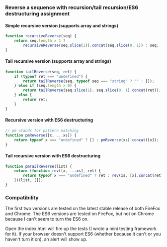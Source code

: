 ### Reverse a sequence with recursion/tail recursion/ES6 destructuring assignment

#### Simple recursive version (supports array and strings)

```javascript
function recursiveReverse(seq) {
    return seq.length > 1 ?
        recursiveReverse(seq.slice(1)).concat(seq.slice(0, 1)) : seq;
}
```

#### Tail recursive version (supports array and strings)

```javascript
function tailReverse(seq, ret) {
    if (typeof ret === "undefined") {
        return tailReverse(seq, typeof seq === "string" ? "" : []);
    } else if (seq.length > 0) {
        return tailReverse(seq.slice(1), seq.slice(0, 1).concat(ret));
    } else {
        return ret;
    }
}
```

#### Recursive version with ES6 destructuring

```javascript
// pm stands for pattern matching
function pmReverse([x, ...xs]) {
    return typeof x === "undefined" ? [] : pmReverse(xs).concat([x]);
}
```

#### Tail recursive version with ES6 destructuring

```javascript
function pmTailReverse(list) {
    return (function rev([x, ...xs], ret) {
        return typeof x === "undefined" ? ret : rev(xs, [x].concat(ret));
    })(list, []);
}
```

### Compatibility

The first two versions are tested on the latest stable release of both FireFox and Chrome. The ES6 versions are tested on FireFox, but not on Chrome because I can't seem to turn the ES6 on.

Open the index.html will fire up the tests (I wrote a mini testing framework for it). If your browser doesn't support ES6 (whether because it can't or you haven't turn it on), an alert will show up.
